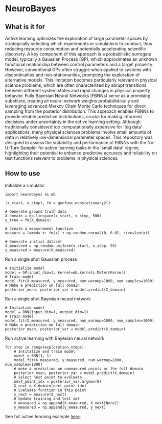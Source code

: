 # NeuroBayes

## What is it for

Active learning optimizes the exploration of large parameter spaces by strategically selecting which experiments or simulations to conduct, thus reducing resource consumption and potentially accelerating scientific discovery. A key component of this approach is a probabilistic surrogate model, typically a Gaussian Process (GP), which approximates an unknown functional relationship between control parameters and a target property. However, conventional GPs often struggle when applied to systems with discontinuities and non-stationarities, prompting the exploration of alternative models. This limitation becomes particularly relevant in physical science problems, which are often characterized by abrupt transitions between different system states and rapid changes in physical property behavior. Fully Bayesian Neural Networks (FBNNs) serve as a promising substitute, treating all neural network weights probabilistically and leveraging advanced Markov Chain Monte Carlo techniques for direct sampling from the posterior distribution. This approach enables FBNNs to provide reliable predictive distributions, crucial for making informed decisions under uncertainty in the active learning setting. Although traditionally considered too computationally expensive for 'big data' applications, many physical sciences problems involve small amounts of data in relatively low-dimensional parameter spaces. This repository was designed to assess the suitability and performance of FBNNs with the No-U-Turn Sampler for active learning tasks in the 'small data' regime, highlighting their potential to enhance predictive accuracy and reliability on test functions relevant to problems in physical sciences.

## How to use
Initialize a simulator
```python3
import neurobayes as nb

(x_start, x_stop), fn = genfunc.nonstationary2()

# Generate ground truth data
X_domain = np.linspace(x_start, x_stop, 500)
y_true = fn(X_domain)

# Create a measurement function
measure = lambda x: fn(x) + np.random.normal(0, 0.02, size=len(x))

# Generate initial dataset
X_measured = np.random.uniform(x_start, x_stop, 50)
y_measured = measure(X_measured)
```

Run a single shot Gaussian process
```python3
# Initialize model
model = GP(input_dim=1, kernel=nb.kernels.MaternKernel)
# Train model
model.fit(X_measured, y_measured, num_warmup=1000, num_samples=1000)
# Make a prediction on full domain
posterior_mean, posterior_var = model.predict(X_domain)
```

Run a single shot Bayesian neural network
```python3
# Initialize model
model = BNN(input_dim=1, output_dim=1)
# Train model
model.fit(X_measured, y_measured, num_warmup=1000, num_samples=1000)
# Make a prediction on full domain
posterior_mean, posterior_var = model.predict(X_domain)
```

Run active learning with Bayesian neural network
```python3
for step in range(exploration_steps):
    # Intitalize and train model
    model = BNN(1, 1)
    model.fit(X_measured, y_measured, num_warmup=1000, num_samples=1000)
    # make a prediction on unmeasured points or the full domain
    posterior_mean, posterior_var = model.predict(X_domain)
    # Select next point to evaluate
    next_point_idx = posterior_var.argmax(0)
    X_next = X_domain[next_point_idx]
    # Evaluate function in this point
    y_next = measure(X_next)
    # Update training and test set
    X_measured = np.append(X_measured, X_next[None])
    y_measured = np.append(y_measured, y_next)
```
See full active learning example [here](https://github.com/ziatdinovmax/NeuroBayes/blob/main/example1d.ipynb).
    
    


